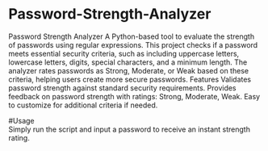 # Password-Strength-Analyzer

Password Strength Analyzer  A Python-based tool to evaluate the strength of passwords using regular expressions. This project checks if a password meets essential security criteria, such as including uppercase letters, lowercase letters, digits, special characters, and a minimum length. The analyzer rates passwords as Strong, Moderate, or Weak based on these criteria, helping users create more secure passwords.  Features  Validates password strength against standard security requirements.  Provides feedback on password strength with ratings: Strong, Moderate, Weak.  Easy to customize for additional criteria if needed.   

#Usage  
Simply run the script and input a password to receive an instant strength rating.
